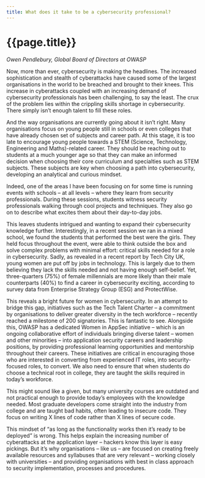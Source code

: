 ```yaml
---
title: What does it take to be a cybersecurity professional?
---
```


# {{page.title}}

*Owen Pendlebury, Global Board of Directors at OWASP*

Now, more than ever, cybersecurity is making the headlines. The increased sophistication and stealth of cyberattacks have caused some of the largest organisations in the world to be breached and brought to their knees. This increase in cyberattacks coupled with an increasing demand of cybersecurity professionals has been challenging, to say the least.
The crux of the problem lies within the crippling skills shortage in cybersecurity. There simply isn’t enough talent to fill these roles.

And the way organisations are currently going about it isn’t right. Many organisations focus on young people still in schools or even colleges that have already chosen set of subjects and career path. At this stage, it is too late to encourage young people towards a STEM (Science, Technology, Engineering and Maths)-related career. They should be reaching out to students at a much younger age so that they can make an informed decision when choosing their core curriculum and specialties such as STEM subjects. These subjects are key when choosing a path into cybersecurity, developing an analytical and curious mindset.

Indeed, one of the areas I have been focusing on for some time is running events with schools – at all levels – where they learn from security professionals. During these sessions, students witness security professionals walking through cool projects and techniques. They also go on to describe what excites them about their day-to-day jobs.

This leaves students intrigued and wanting to expand their cybersecurity knowledge further. Interestingly, in a recent session we ran in a mixed school, we found the students that performed the best were the girls. They held focus throughout the event, were able to think outside the box and solve complex problems with minimal effort: critical skills needed for a role in cybersecurity.
Sadly, as revealed in a recent report by Tech City UK, young women are put off by jobs in technology. This is largely due to them believing they lack the skills needed and not having enough self-belief. Yet, three-quarters (75%) of female millennials are more likely than their male counterparts (40%) to find a career in cybersecurity exciting, according to survey data from Enterprise Strategy Group (ESG) and ProtectWise.

This reveals a bright future for women in cybersecurity. In an attempt to bridge this gap, initiatives such as the Tech Talent Charter – a commitment by organisations to deliver greater diversity in the tech workforce – recently reached a milestone of 200 signatories. This is fantastic to see. Alongside this, OWASP has a dedicated Women in AppSec initiative – which is an ongoing collaborative effort of individuals bringing diverse talent – women and other minorities – into application security careers and leadership positions, by providing professional learning opportunities and mentorship throughout their careers.
These initiatives are critical in encouraging those who are interested in converting from experienced IT roles, into security-focused roles, to convert. We also need to ensure that when students do choose a technical root in college, they are taught the skills required in today’s workforce.

This might sound like a given, but many university courses are outdated and not practical enough to provide today’s employees with the knowledge needed. Most graduate developers come straight into the industry from college and are taught bad habits, often leading to insecure code. They focus on writing X lines of code rather than X lines of secure code.

This mindset of “as long as the functionality works then it’s ready to be deployed” is wrong. This helps explain the increasing number of cyberattacks at the application layer – hackers know this layer is easy pickings. But it’s why organisations – like us – are focused on creating freely available resources and syllabuses that are very relevant – working closely with universities – and providing organisations with best in class approach to security implementation, processes and procedures.
